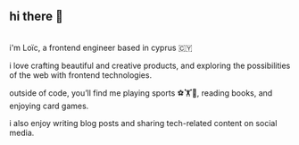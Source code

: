 ## hi there 👋
<br/>
i'm Loïc, a frontend engineer based in cyprus 🇨🇾


i love crafting beautiful and creative products, and exploring the possibilities of the web with frontend technologies.

outside of code, you’ll find me playing sports ⚽️🏋️🏓, reading books, and enjoying card games.

i also enjoy writing blog posts and sharing tech-related content on social media.

